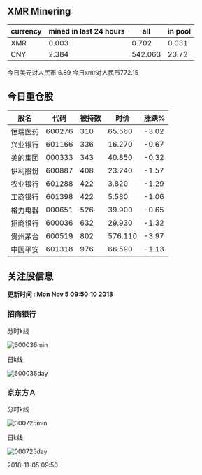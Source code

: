 ## XMR Minering

|currency|mined in last 24 hours|all|in pool|
|---|---|---|---|
|XMR|0.003|0.702|0.031|
|CNY|2.384|542.063|23.72|

今日美元对人民币 6.89	今日xmr对人民币772.15


## 今日重仓股 

|股名|代码|被持数|时价|涨跌%|
|---|---|---|---|---|
|恒瑞医药|600276|310|65.560|-3.02|
|兴业银行|601166|336|16.270|-0.67|
|美的集团|000333|343|40.850|-0.32|
|伊利股份|600887|408|23.240|-1.57|
|农业银行|601288|422|3.820|-1.29|
|工商银行|601398|422|5.580|-1.06|
|格力电器|000651|526|39.900|-0.65|
|招商银行|600036|632|29.930|-1.32|
|贵州茅台|600519|802|576.110|-3.97|
|中国平安|601318|976|66.590|-1.13|

## 关注股信息
**更新时间 : Mon Nov  5 09:50:10 2018**
### 招商银行 
分时k线

![600036min](http://image.sinajs.cn/newchart/min/n/sh600036.gif)

日k线

![600036day](http://image.sinajs.cn/newchart/daily/n/sh600036.gif)

### 京东方Ａ 
分时k线

![000725min](http://image.sinajs.cn/newchart/min/n/sz000725.gif)

日k线

![000725day](http://image.sinajs.cn/newchart/daily/n/sz000725.gif)

2018-11-05 09:50